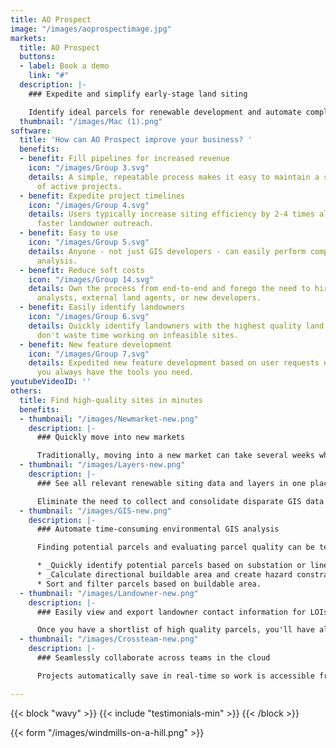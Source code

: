 ```yaml
---
title: AO Prospect
image: "/images/aoprospectimage.jpg"
markets:
  title: AO Prospect
  buttons:
  - label: Book a demo
    link: "#"
  description: |-
    ### Expedite and simplify early-stage land siting

    Identify ideal parcels for renewable development and automate complex GIS analysis to find high-quality sites in just minutes.
  thumbnail: "/images/Mac (1).png"
software:
  title: 'How can AO Prospect improve your business? '
  benefits:
  - benefit: Fill pipelines for increased revenue
    icon: "/images/Group 3.svg"
    details: A simple, repeatable process makes it easy to maintain a steady flow
      of active projects.
  - benefit: Expedite project timelines
    icon: "/images/Group 4.svg"
    details: Users typically increase siting efficiency by 2-4 times allowing for
      faster landowner outreach.
  - benefit: Easy to use
    icon: "/images/Group 5.svg"
    details: Anyone - not just GIS developers - can easily perform complex environmental
      analysis.
  - benefit: Reduce soft costs
    icon: "/images/Group 14.svg"
    details: Own the process from end-to-end and forego the need to hire costly GIS
      analysts, external land agents, or new developers.
  - benefit: Easily identify landowners
    icon: "/images/Group 6.svg"
    details: Quickly identify landowners with the highest quality land, so that you
      don't waste time working on infeasible sites.
  - benefit: New feature development
    icon: "/images/Group 7.svg"
    details: Expedited new feature development based on user requests ensures that
      you always have the tools you need.
youtubeVideoID: ''
others:
  title: Find high-quality sites in minutes
  benefits:
  - thumbnail: "/images/Newmarket-new.png"
    description: |-
      ### Quickly move into new markets

      Traditionally, moving into a new market can take several weeks while you find all of the right data. AO Prospect has nationwide coverage, so you can move into a new market overnight
  - thumbnail: "/images/Layers-new.png"
    description: |-
      ### See all relevant renewable siting data and layers in one place

      Eliminate the need to collect and consolidate disparate GIS data sources. All of the layers needed for renewable siting, including wetlands, flood, topo, etc. come pre-loaded. We can also integrate any unique data that you already have.
  - thumbnail: "/images/GIS-new.png"
    description: |-
      ### Automate time-consuming environmental GIS analysis

      Finding potential parcels and evaluating parcel quality can be tedious and time-consuming. AO Prospect helps users determine buildable acreage and create constraint maps with just a few clicks. Users can:

      * _Quickly identify potential parcels based on substation or line radius and acreage._
      * _Calculate directional buildable area and create hazard constraint maps for all parcels._
      * Sort and filter parcels based on buildable area.
  - thumbnail: "/images/Landowner-new.png"
    description: |-
      ### Easily view and export landowner contact information for LOIs

      Once you have a shortlist of high quality parcels, you'll have all the land owner information you need to send out mailers.
  - thumbnail: "/images/Crossteam-new.png"
    description: |-
      ### Seamlessly collaborate across teams in the cloud

      Projects automatically save in real-time so work is accessible from anywhere. Export land owner data, KML constraint maps, and PDF reports for seamless downstream design and landowner outreach activity.

---
```

{{< block "wavy" >}}
{{< include "testimonials-min" >}}
{{< /block >}}

{{< form "/images/windmills-on-a-hill.png" >}}